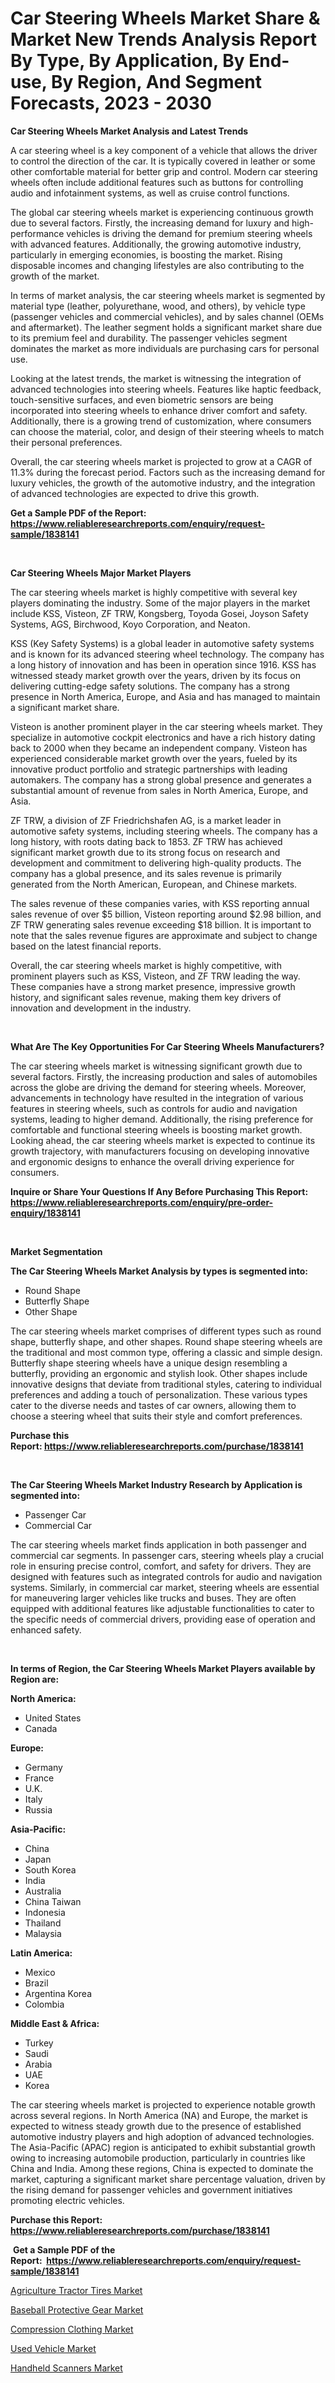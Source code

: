 <p><h1>Car Steering Wheels Market Share & Market New Trends Analysis Report By Type, By Application, By End-use, By Region, And Segment Forecasts, 2023 - 2030</h1></p><p><strong>Car Steering Wheels Market Analysis and Latest Trends</strong></p>
<p><p>A car steering wheel is a key component of a vehicle that allows the driver to control the direction of the car. It is typically covered in leather or some other comfortable material for better grip and control. Modern car steering wheels often include additional features such as buttons for controlling audio and infotainment systems, as well as cruise control functions.</p><p>The global car steering wheels market is experiencing continuous growth due to several factors. Firstly, the increasing demand for luxury and high-performance vehicles is driving the demand for premium steering wheels with advanced features. Additionally, the growing automotive industry, particularly in emerging economies, is boosting the market. Rising disposable incomes and changing lifestyles are also contributing to the growth of the market.</p><p>In terms of market analysis, the car steering wheels market is segmented by material type (leather, polyurethane, wood, and others), by vehicle type (passenger vehicles and commercial vehicles), and by sales channel (OEMs and aftermarket). The leather segment holds a significant market share due to its premium feel and durability. The passenger vehicles segment dominates the market as more individuals are purchasing cars for personal use.</p><p>Looking at the latest trends, the market is witnessing the integration of advanced technologies into steering wheels. Features like haptic feedback, touch-sensitive surfaces, and even biometric sensors are being incorporated into steering wheels to enhance driver comfort and safety. Additionally, there is a growing trend of customization, where consumers can choose the material, color, and design of their steering wheels to match their personal preferences.</p><p>Overall, the car steering wheels market is projected to grow at a CAGR of 11.3% during the forecast period. Factors such as the increasing demand for luxury vehicles, the growth of the automotive industry, and the integration of advanced technologies are expected to drive this growth.</p></p>
<p><strong>Get a Sample PDF of the Report:&nbsp; <a href="https://www.reliableresearchreports.com/enquiry/request-sample/1838141">https://www.reliableresearchreports.com/enquiry/request-sample/1838141</a></strong></p>
<p>&nbsp;</p>
<p><strong>Car Steering Wheels Major Market Players</strong></p>
<p><p>The car steering wheels market is highly competitive with several key players dominating the industry. Some of the major players in the market include KSS, Visteon, ZF TRW, Kongsberg, Toyoda Gosei, Joyson Safety Systems, AGS, Birchwood, Koyo Corporation, and Neaton.</p><p>KSS (Key Safety Systems) is a global leader in automotive safety systems and is known for its advanced steering wheel technology. The company has a long history of innovation and has been in operation since 1916. KSS has witnessed steady market growth over the years, driven by its focus on delivering cutting-edge safety solutions. The company has a strong presence in North America, Europe, and Asia and has managed to maintain a significant market share.</p><p>Visteon is another prominent player in the car steering wheels market. They specialize in automotive cockpit electronics and have a rich history dating back to 2000 when they became an independent company. Visteon has experienced considerable market growth over the years, fueled by its innovative product portfolio and strategic partnerships with leading automakers. The company has a strong global presence and generates a substantial amount of revenue from sales in North America, Europe, and Asia.</p><p>ZF TRW, a division of ZF Friedrichshafen AG, is a market leader in automotive safety systems, including steering wheels. The company has a long history, with roots dating back to 1853. ZF TRW has achieved significant market growth due to its strong focus on research and development and commitment to delivering high-quality products. The company has a global presence, and its sales revenue is primarily generated from the North American, European, and Chinese markets.</p><p>The sales revenue of these companies varies, with KSS reporting annual sales revenue of over $5 billion, Visteon reporting around $2.98 billion, and ZF TRW generating sales revenue exceeding $18 billion. It is important to note that the sales revenue figures are approximate and subject to change based on the latest financial reports.</p><p>Overall, the car steering wheels market is highly competitive, with prominent players such as KSS, Visteon, and ZF TRW leading the way. These companies have a strong market presence, impressive growth history, and significant sales revenue, making them key drivers of innovation and development in the industry.</p></p>
<p>&nbsp;</p>
<p><strong>What Are The Key Opportunities For Car Steering Wheels Manufacturers?</strong></p>
<p><p>The car steering wheels market is witnessing significant growth due to several factors. Firstly, the increasing production and sales of automobiles across the globe are driving the demand for steering wheels. Moreover, advancements in technology have resulted in the integration of various features in steering wheels, such as controls for audio and navigation systems, leading to higher demand. Additionally, the rising preference for comfortable and functional steering wheels is boosting market growth. Looking ahead, the car steering wheels market is expected to continue its growth trajectory, with manufacturers focusing on developing innovative and ergonomic designs to enhance the overall driving experience for consumers.</p></p>
<p><strong>Inquire or Share Your Questions If Any Before Purchasing This Report: <a href="https://www.reliableresearchreports.com/enquiry/pre-order-enquiry/1838141">https://www.reliableresearchreports.com/enquiry/pre-order-enquiry/1838141</a></strong></p>
<p>&nbsp;</p>
<p><strong>Market Segmentation</strong></p>
<p><strong>The Car Steering Wheels Market Analysis by types is segmented into:</strong></p>
<p><ul><li>Round Shape</li><li>Butterfly Shape</li><li>Other Shape</li></ul></p>
<p><p>The car steering wheels market comprises of different types such as round shape, butterfly shape, and other shapes. Round shape steering wheels are the traditional and most common type, offering a classic and simple design. Butterfly shape steering wheels have a unique design resembling a butterfly, providing an ergonomic and stylish look. Other shapes include innovative designs that deviate from traditional styles, catering to individual preferences and adding a touch of personalization. These various types cater to the diverse needs and tastes of car owners, allowing them to choose a steering wheel that suits their style and comfort preferences.</p></p>
<p><strong>Purchase this Report:&nbsp;<a href="https://www.reliableresearchreports.com/purchase/1838141">https://www.reliableresearchreports.com/purchase/1838141</a></strong></p>
<p>&nbsp;</p>
<p><strong>The Car Steering Wheels Market Industry Research by Application is segmented into:</strong></p>
<p><ul><li>Passenger Car</li><li>Commercial Car</li></ul></p>
<p><p>The car steering wheels market finds application in both passenger and commercial car segments. In passenger cars, steering wheels play a crucial role in ensuring precise control, comfort, and safety for drivers. They are designed with features such as integrated controls for audio and navigation systems. Similarly, in commercial car market, steering wheels are essential for maneuvering larger vehicles like trucks and buses. They are often equipped with additional features like adjustable functionalities to cater to the specific needs of commercial drivers, providing ease of operation and enhanced safety.</p></p>
<p>&nbsp;</p>
<p><strong>In terms of Region, the Car Steering Wheels Market Players available by Region are:</strong></p>
<p>
    <p> <strong> North America: </strong>
        <ul>
            <li>United States</li>
            <li>Canada</li>
        </ul>
        </p> 
    <p> <strong> Europe: </strong>
        <ul>
            <li>Germany</li>
            <li>France</li>
            <li>U.K.</li>
            <li>Italy</li>
            <li>Russia</li>
        </ul>
        </p> 
    <p> <strong> Asia-Pacific: </strong>
        <ul>
            <li>China</li>
            <li>Japan</li>
            <li>South Korea</li>
            <li>India</li>
            <li>Australia</li>
            <li>China Taiwan</li>
            <li>Indonesia</li>
            <li>Thailand</li>
            <li>Malaysia</li>
        </ul>
        </p> 
    <p> <strong> Latin America: </strong>
        <ul>
            <li>Mexico</li>
            <li>Brazil</li>
            <li>Argentina Korea</li>
            <li>Colombia</li>
        </ul>
        </p> 
    <p> <strong> Middle East & Africa: </strong>
        <ul>
            <li>Turkey</li>
            <li>Saudi</li>
            <li>Arabia</li>
            <li>UAE</li>
            <li>Korea</li>
        </ul>
    </p>
    </p>
<p><p>The car steering wheels market is projected to experience notable growth across several regions. In North America (NA) and Europe, the market is expected to witness steady growth due to the presence of established automotive industry players and high adoption of advanced technologies. The Asia-Pacific (APAC) region is anticipated to exhibit substantial growth owing to increasing automobile production, particularly in countries like China and India. Among these regions, China is expected to dominate the market, capturing a significant market share percentage valuation, driven by the rising demand for passenger vehicles and government initiatives promoting electric vehicles.</p></p>
<p><strong>Purchase this Report: <a href="https://www.reliableresearchreports.com/purchase/1838141">https://www.reliableresearchreports.com/purchase/1838141</a></strong></p>
<p>&nbsp;<strong>Get a Sample PDF of the Report:&nbsp;&nbsp;<a href="https://www.reliableresearchreports.com/enquiry/request-sample/1838141">https://www.reliableresearchreports.com/enquiry/request-sample/1838141</a></strong></p>
<p><strong></strong></p>
<p><p><a href="https://github.com/PeterParrish5/Market-Research-Report-List-2/blob/main/agriculture-tractor-tires-market.md">Agriculture Tractor Tires Market</a></p><p><a href="https://medium.com/@rachelyoung56/baseball-protective-gear-market-competitive-analysis-market-trends-and-forecast-to-2030-dbe222453e72">Baseball Protective Gear Market</a></p><p><a href="https://medium.com/@lisasanchez1968/compression-clothing-market-share-evolution-and-market-growth-trends-2023-2030-0fb16433ef07">Compression Clothing Market</a></p><p><a href="https://github.com/CliffMedina6/Market-Research-Report-List-2/blob/main/used-vehicle-market.md">Used Vehicle Market</a></p><p><a href="https://medium.com/@beverlychen69/handheld-scanners-market-size-reveals-the-best-marketing-channels-in-global-industry-2eae85f81877">Handheld Scanners Market</a></p></p>